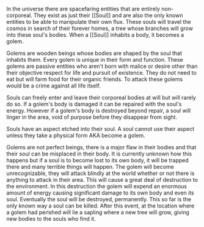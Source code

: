 In the universe there are spacefaring entities that are entirely non-corporeal. They exist as just their [[Soul]] and are also the only known entities to be able to manipulate their own flux. These souls will travel the cosmos in search of their forever homes, a tree whose branches will grow into these soul's bodies. When a [[Soul]] inhabits a body, it becomes a golem.

Golems are wooden beings whose bodies are shaped by the soul that inhabits them. Every golem is unique in their form and function. These golems are passive entities who aren't born with malice or desire other than their objective respect for life and pursuit of existence. They do not need to eat but will farm food for their organic friends. To attack these golems would be a crime against all life itself.

Souls can freely enter and leave their corporeal bodies at will but will rarely do so. If a golem's body is damaged it can be repaired with the soul's energy. However if a golem's body is destroyed beyond repair, a soul will linger in the area, void of purpose before they disappear from sight.

Souls have an aspect etched into their soul. A soul cannot use their aspect unless they take a physical form AKA become a golem.

Golems are not perfect beings, there is a major flaw in their bodies and that their soul can be misplaced in their body. It is currently unknown how this happens but if a soul is to become lost to its own body, it will be trapped there and many terrible things will happen. The golem will become unrecognizable, they will attack blindly at the world whether or not there is anything to attack in their area. This will cause a great deal of destruction to the environment. In this destruction the golem will expend an enormous amount of energy causing significant damage to its own body and even its soul. Eventually the soul will be destroyed, permanently. This so far is the only known way a soul can be killed. After this event, at the location where a golem had perished will lie a sapling where a new tree will grow, giving new bodies to the souls who find it.